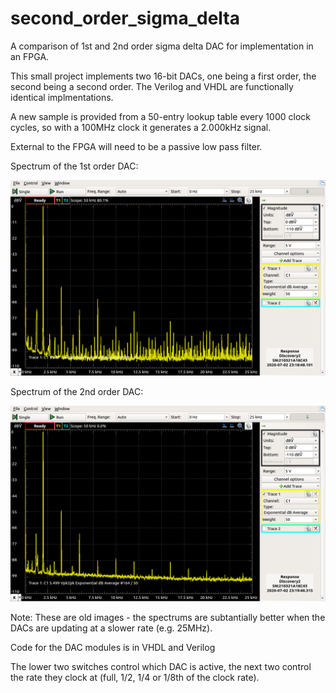 # second_order_sigma_delta
A comparison of 1st and 2nd order sigma delta DAC for implementation in an FPGA.

This small project implements two 16-bit DACs, one being a first order, the second being a second order. The Verilog and VHDL are functionally identical implmentations.

A new sample is provided from a 50-entry lookup table every 1000 clock cycles, so with a 100MHz clock it generates a 2.000kHz signal.

External to the FPGA will need to be a passive low pass filter.

Spectrum of the 1st order DAC:

![First order spectrum](first.png)

Spectrum of the 2nd order DAC:

![second order spectrum](second.png)

Note: These are old images - the spectrums are subtantially better when the DACs are updating at a slower rate (e.g. 25MHz).

Code for the DAC modules is in VHDL and Verilog

The lower two switches control which DAC is active, the next two control the rate they clock at (full, 1/2, 1/4 or 1/8th of the clock rate).
